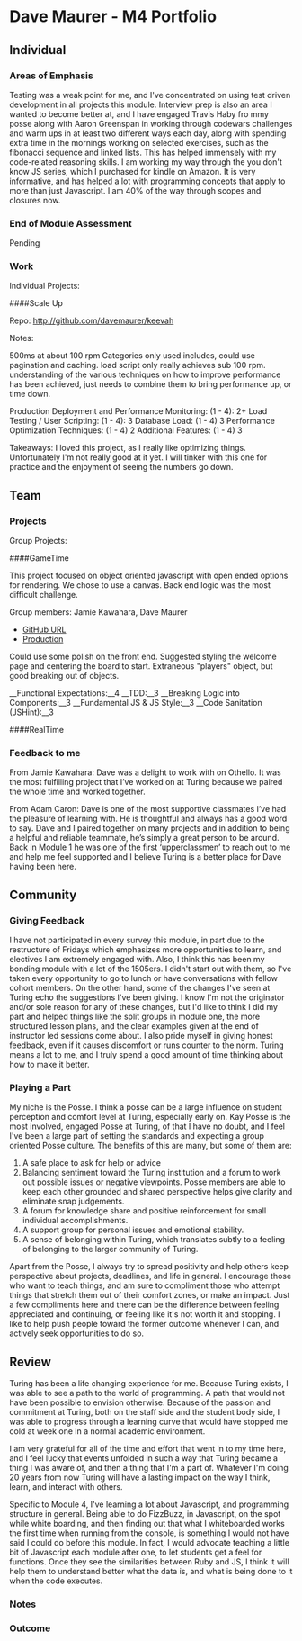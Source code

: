 # Dave Maurer - M4 Portfolio

## Individual

### Areas of Emphasis

Testing was a weak point for me, and I've concentrated on using test driven development in all projects this module. 
Interview prep is also an area I wanted to become better at, and I have engaged Travis Haby fro mmy posse along with 
Aaron Greenspan in working through codewars challenges and warm ups in at least two different ways each day, along with
spending extra time in the mornings working on selected exercises, such as the fibonacci sequence and linked lists. This 
has helped immensely with my code-related reasoning skills. I am working my way through the you don't know JS series, which 
I purchased for kindle on Amazon. It is very informative, and has helped a lot with programming concepts that apply to more 
than just Javascript. I am 40% of the way through scopes and closures now.

### End of Module Assessment
Pending

### Work

Individual Projects:

####Scale Up

Repo: http://github.com/davemaurer/keevah

Notes:

500ms at about 100 rpm
Categories only used includes, could use pagination and caching.
load script only really achieves sub 100 rpm.
understanding of the various techniques on how to improve performance has been achieved, just needs to combine them to bring performance up, or time down.

Production Deployment and Performance Monitoring: (1 - 4): 2+
Load Testing / User Scripting: (1 - 4): 3
Database Load: (1 - 4) 3
Performance Optimization Techniques: (1 - 4) 2
Additional Features: (1 - 4) 3

Takeaways: I loved this project, as I really like optimizing things. Unfortunately I'm not really good at it yet. I will 
tinker with this one for practice and the enjoyment of seeing the numbers go down.


## Team

### Projects

Group Projects:

####GameTime

This project focused on object oriented javascript with open ended options for rendering. We chose to use a canvas. 
Back end logic was the most difficult challenge.

Group members: Jamie Kawahara, Dave Maurer

* [GitHub URL](https://github.com/androidgrl/othello)
* [Production](androidgrl.github.io/othello)

Could use some polish on the front end.
Suggested styling the welcome page and centering the board to start.
Extraneous "players" object, but good breaking out of objects.

__Functional Expectations:__4
__TDD:__3
__Breaking Logic into Components:__3
__Fundamental JS & JS Style:__3
__Code Sanitation (JSHint):__3


####RealTime


### Feedback to me

From Jamie Kawahara: Dave was a delight to work with on Othello.  It was the most fulfilling project that I’ve worked 
on at Turing because we paired the whole time and worked together.

From Adam Caron: Dave is one of the most supportive classmates I’ve had the pleasure of learning with. He is thoughtful 
and always has a good word to say. Dave and I paired together on many projects and in addition to being a helpful and 
reliable teammate, he’s simply a great person to be around. Back in Module 1 he was one of the first ‘upperclassmen’ to 
reach out to me and help me feel supported and I believe Turing is a better place for Dave having been here.

## Community

### Giving Feedback

I have not participated in every survey this module, in part due to the restructure of Fridays which emphasizes more 
opportunities to learn, and electives I am extremely engaged with. Also, I think this has been my bonding module with a
lot of the 1505ers. I didn't start out with them, so I've taken every opportunity to go to lunch or have conversations 
with fellow cohort members. On the other hand, some of the changes I've seen at Turing echo the suggestions I've been 
giving. I know I'm not the originator and/or sole reason for any of these changes, but I'd like to think I did my part 
and helped things like the split groups in module one, the more structured lesson plans, and the clear examples given 
at the end of instructor led sessions come about. I also pride myself in giving honest feedback, even if it causes 
discomfort or runs counter to the norm. Turing means a lot to me, and I truly spend a good amount of time thinking 
about how to make it better.

### Playing a Part

My niche is the Posse. I think a posse can be a large influence on student perception and comfort level at Turing, 
especially early on. Kay Posse is the most involved, engaged Posse at Turing, of that I have no doubt, and I feel I've
been a large part of setting the standards and expecting a group oriented Posse culture. The benefits of this are many,
but some of them are: 
1. A safe place to ask for help or advice
2. Balancing sentiment toward the Turing institution and a forum to work out possible issues or negative viewpoints. Posse 
   members are able to keep each other grounded and shared perspective helps give clarity and eliminate snap judgements.
3. A forum for knowledge share and positive reinforcement for small individual accomplishments.
4. A support group for personal issues and emotional stability.
5. A sense of belonging within Turing, which translates subtly to a feeling of belonging to the larger community of Turing.

Apart from the Posse, I always try to spread positivity and help others keep perspective about projects, deadlines, and 
life in general. I encourage those who want to teach things, and am sure to compliment those who attempt things that stretch 
them out of their comfort zones, or make an impact. Just a few compliments here and there can be the difference between 
feeling appreciated and continuing, or feeling like it's not worth it and stopping. I like to help push people toward the 
former outcome whenever I can, and actively seek opportunities to do so.

## Review

Turing has been a life changing experience for me. Because Turing exists, I was able to see a path to the world of programming. 
A path that would not have been possible to envision otherwise. Because of the passion and commitment at Turing, both on the 
staff side and the student body side, I was able to progress through a learning curve that would have stopped me cold at week 
one in a normal academic environment. 

I am very grateful for all of the time and effort that went in to my time here, and I feel lucky that events unfolded in such 
a way that Turing became a thing I was aware of, and then a thing that I'm a part of. Whatever I'm doing 20 years from now 
Turing will have a lasting impact on the way I think, learn, and interact with others. 

Specific to Module 4, I've learning a lot about Javascript, and programming structure in general. Being able to do FizzBuzz,
in Javascript, on the spot while white boarding, and then finding out that what I whiteboarded works the first time when 
running from the console, is something I would not have said I could do before this module. In fact, I would advocate teaching 
a little bit of Javascript each module after one, to let students get a feel for functions. Once they see the similarities 
between Ruby and JS, I think it will help them to understand better what the data is, and what is being done to it when the 
code executes.

### Notes

### Outcome

